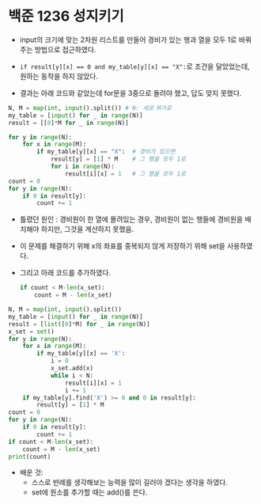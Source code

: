 # 백준 1236 성지키기

- input의 크기에 맞는 2차원 리스트를 만들어 경비가 있는 행과 열을 모두 1로 바꿔주는 방법으로 접근하였다.

- `if result[y][x] == 0 and my_table[y][x] == "X":`로 조건을 달았었는데, 원하는 동작을 하지 않았다.

-  결과는 아래 코드와 같았는데 for문을 3중으로 돌려야 했고, 답도 맞지 못했다.

  ```python
  N, M = map(int, input().split()) # N: 세로 M가로
  my_table = [input() for _ in range(N)]
  result = [[0]*M for _ in range(N)]
  
  for y in range(N):
      for x in range(M):
          if my_table[y][x] == "X":  # 경비가 있으면
              result[y] = [1] * M    # 그 행을 모두 1로
              for i in range(N):
                  result[i][x] = 1   # 그 열을 모두 1로
  count = 0
  for y in range(N):
      if 0 in result[y]:
          count += 1
  ```


- 틀렸던 원인 : 경비원이 한 열에 몰려있는 경우, 경비원이 없는 행들에 경비원을 배치해야 하지만, 그것을 계산하지 못했음.

- 이 문제를 해결하기 위해 x의 좌표를 중복되지 않게 저장하기 위해 set을 사용하였다.

- 그리고 아래 코드를 추가하였다. 

  ```python
  if count < M-len(x_set):
      count = M - len(x_set)
  ```

  

```python
N, M = map(int, input().split())
my_table = [input() for _ in range(N)]
result = [list([0]*M) for _ in range(N)]
x_set = set()
for y in range(N):
    for x in range(M):
        if my_table[y][x] == 'X':
            i = 0
            x_set.add(x)
            while i < N:
                result[i][x] = 1
                i += 1
    if my_table[y].find('X') >= 0 and 0 in result[y]:
        result[y] = [1] * M
count = 0
for y in range(N):
    if 0 in result[y]:
        count += 1
if count < M-len(x_set):
    count = M - len(x_set)
print(count)
```

- 배운 것:
  - 스스로 반례를 생각해보는 능력을 많이 길러야 겠다는 생각을 하였다.
  - set에 원소를 추가할 때는 add()를 쓴다.